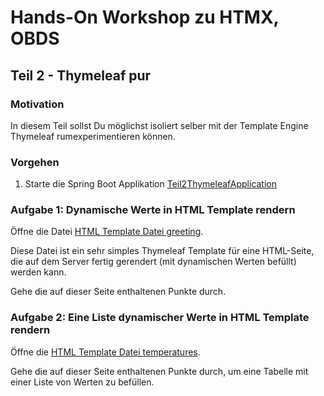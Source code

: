 # Hands-On Workshop zu HTMX, OBDS

## Teil 2 - Thymeleaf pur

### Motivation

In diesem Teil sollst Du möglichst isoliert selber mit der Template Engine Thymeleaf rumexperimentieren können.

### Vorgehen

1. Starte die Spring Boot Applikation [Teil2ThymeleafApplication](src/main/java/ch/obds/tutorial/Teil2ThymeleafApplication.java)


### Aufgabe 1: Dynamische Werte in HTML Template rendern

Öffne die Datei [HTML Template Datei greeting](src/main/resources/templates/greeting.html).

Diese Datei ist ein sehr simples Thymeleaf Template für eine HTML-Seite, die auf dem Server fertig gerendert (mit dynamischen Werten befüllt) werden kann.

Gehe die auf dieser Seite enthaltenen Punkte durch.


### Aufgabe 2: Eine Liste dynamischer Werte in HTML Template rendern

Öffne die [HTML Template Datei temperatures](src/main/resources/templates/temperatures.html).

Gehe die auf dieser Seite enthaltenen Punkte durch, um eine Tabelle mit einer Liste von Werten zu befüllen.
